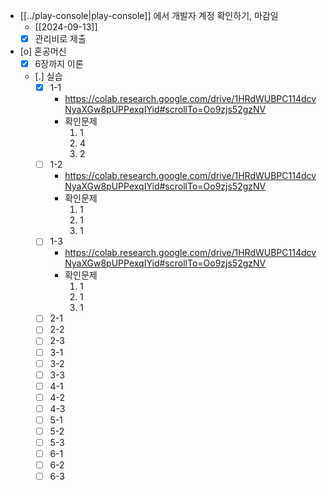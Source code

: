 - [[../play-console|play-console]] 에서 개발자 계정 확인하기, 마감일
  - [[2024-09-13]]
  - [X] 관리비로 제출
- [o] 혼공머신
  - [X] 6장까지 이론
  - [.] 실습
    - [X] 1-1
      + https://colab.research.google.com/drive/1HRdWUBPC114dcvNyaXGw8pUPPexqIYid#scrollTo=Oo9zjs52gzNV
      - 확인문제
        1. 1
        2. 4
        3. 2
    - [ ] 1-2
      + https://colab.research.google.com/drive/1HRdWUBPC114dcvNyaXGw8pUPPexqIYid#scrollTo=Oo9zjs52gzNV
      - 확인문제
        1. 1
        2. 1
        3. 1
    - [ ] 1-3
      + https://colab.research.google.com/drive/1HRdWUBPC114dcvNyaXGw8pUPPexqIYid#scrollTo=Oo9zjs52gzNV
      - 확인문제
        1. 1
        2. 1
        3. 1
    - [ ] 2-1
    - [ ] 2-2
    - [ ] 2-3
    - [ ] 3-1
    - [ ] 3-2
    - [ ] 3-3
    - [ ] 4-1
    - [ ] 4-2
    - [ ] 4-3
    - [ ] 5-1
    - [ ] 5-2
    - [ ] 5-3
    - [ ] 6-1
    - [ ] 6-2
    - [ ] 6-3
